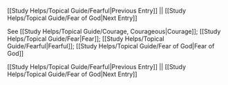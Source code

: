 [[Study Helps/Topical Guide/Fearful|Previous Entry]]  ||  [[Study Helps/Topical Guide/Fear of God|Next Entry]]

 See [[Study Helps/Topical Guide/Courage, Courageous|Courage]]; [[Study Helps/Topical Guide/Fear|Fear]]; [[Study Helps/Topical Guide/Fearful|Fearful]]; [[Study Helps/Topical Guide/Fear of God|Fear of God]]

[[Study Helps/Topical Guide/Fearful|Previous Entry]]  ||  [[Study Helps/Topical Guide/Fear of God|Next Entry]]